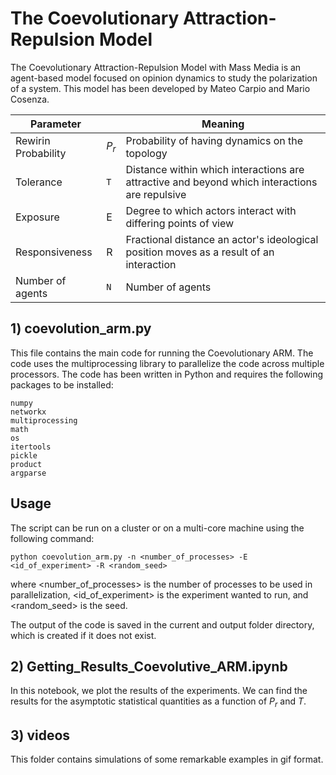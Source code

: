 # The Coevolutionary Attraction-Repulsion Model 

The Coevolutionary Attraction-Repulsion Model with Mass Media is an agent-based model focused on opinion dynamics to study the polarization of a system. This model has been developed by Mateo Carpio and Mario Cosenza. 

| Parameter     |  | Meaning    |
|----------|-----|-------------|
| Rewirin Probability | $P_r$  | Probability of having dynamics on the topology |
| Tolerance      | `T` | Distance within which interactions are attractive and beyond which interactions are repulsive |
| Exposure  | E  | Degree to which actors interact with differing points of view |
| Responsiveness | R | Fractional distance an actor's ideological position moves as a result of an interaction
| Number of agents  | `N` | Number of agents |

## 1) coevolution_arm.py

This file contains the main code for running the Coevolutionary ARM. The code uses the multiprocessing library to parallelize the code across multiple processors.
The code has been written in Python and requires the following packages to be installed:
   
    numpy
    networkx
    multiprocessing
    math
    os
    itertools
    pickle
    product
    argparse
    

## Usage

The script can be run on a cluster or on a multi-core machine using the following command:

    python coevolution_arm.py -n <number_of_processes> -E <id_of_experiment> -R <random_seed>

where <number_of_processes> is the number of processes to be used in parallelization, <id_of_experiment> is the experiment wanted to run, and <random_seed> is the seed.

The output of the code is saved in the current and output folder directory, which is created if it does not exist.

## 2) Getting_Results_Coevolutive_ARM.ipynb
In this notebook, we plot the results of the experiments. We can find the results for the asymptotic statistical quantities as a function of $P_r$ and $T$.

## 3) videos

This folder contains simulations of some remarkable examples in gif format. 
